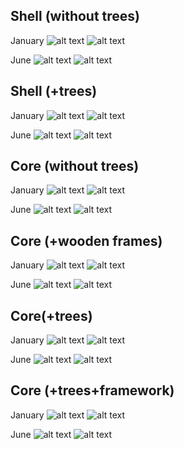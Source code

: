 ## Shell (without trees)

January
![alt text](https://github.com/Lifesystems-Laboratory/ablution-block/blob/main/architecture/Site%20analysis/Solar%20analysis/Shell_January.jpg?raw=true)
![alt text](https://github.com/Lifesystems-Laboratory/ablution-block/blob/main/architecture/Site%20analysis/Solar%20analysis/Shell_January2.jpg?raw=true)

June
![alt text](https://github.com/Lifesystems-Laboratory/ablution-block/blob/main/architecture/Site%20analysis/Solar%20analysis/Shell_June.jpg?raw=true)
![alt text](https://github.com/Lifesystems-Laboratory/ablution-block/blob/main/architecture/Site%20analysis/Solar%20analysis/Shell_June2.jpg?raw=true)

## Shell (+trees)

January
![alt text](https://github.com/Lifesystems-Laboratory/ablution-block/blob/main/architecture/Site%20analysis/Solar%20analysis/Shell_Trees_January.jpg?raw=true)
![alt text](https://github.com/Lifesystems-Laboratory/ablution-block/blob/main/architecture/Site%20analysis/Solar%20analysis/Shell_Trees_January2.jpg?raw=true)

June
![alt text](https://github.com/Lifesystems-Laboratory/ablution-block/blob/main/architecture/Site%20analysis/Solar%20analysis/Shell_Trees_June.jpg?raw=true)
![alt text](https://github.com/Lifesystems-Laboratory/ablution-block/blob/main/architecture/Site%20analysis/Solar%20analysis/Shell_Trees_June2.jpg?raw=true)

## Core (without trees)

January
![alt text](https://github.com/Lifesystems-Laboratory/ablution-block/blob/main/architecture/Site%20analysis/Solar%20analysis/Core_January.jpg?raw=true)
![alt text](https://github.com/Lifesystems-Laboratory/ablution-block/blob/main/architecture/Site%20analysis/Solar%20analysis/Core_January2.jpg?raw=true)

June
![alt text](https://github.com/Lifesystems-Laboratory/ablution-block/blob/main/architecture/Site%20analysis/Solar%20analysis/Core_June.jpg?raw=true)
![alt text](https://github.com/Lifesystems-Laboratory/ablution-block/blob/main/architecture/Site%20analysis/Solar%20analysis/Core_June2.jpg?raw=true)

## Core (+wooden frames)
January
![alt text](https://github.com/Lifesystems-Laboratory/ablution-block/blob/main/architecture/Site%20analysis/Solar%20analysis/Core_Structure_January.jpg?raw=true)
![alt text](https://github.com/Lifesystems-Laboratory/ablution-block/blob/main/architecture/Site%20analysis/Solar%20analysis/Core_Structure_January2.jpg?raw=true)

June
![alt text](https://github.com/Lifesystems-Laboratory/ablution-block/blob/main/architecture/Site%20analysis/Solar%20analysis/Core_Structure_June.jpg?raw=true)
![alt text](https://github.com/Lifesystems-Laboratory/ablution-block/blob/main/architecture/Site%20analysis/Solar%20analysis/Core_Structure_June2.jpg?raw=true)

## Core(+trees)

January
![alt text](https://github.com/Lifesystems-Laboratory/ablution-block/blob/main/architecture/Site%20analysis/Solar%20analysis/Core_Trees_January.jpg?raw=true)
![alt text](https://github.com/Lifesystems-Laboratory/ablution-block/blob/main/architecture/Site%20analysis/Solar%20analysis/Core_Trees_January2.jpg?raw=true)

June
![alt text](https://github.com/Lifesystems-Laboratory/ablution-block/blob/main/architecture/Site%20analysis/Solar%20analysis/Core_Trees_June.jpg?raw=true)
![alt text](https://github.com/Lifesystems-Laboratory/ablution-block/blob/main/architecture/Site%20analysis/Solar%20analysis/Core_Trees_June2.jpg?raw=true)

## Core (+trees+framework)

January
![alt text](https://github.com/Lifesystems-Laboratory/ablution-block/blob/main/architecture/Site%20analysis/Solar%20analysis/Core_Structure_Trees_January.jpg?raw=true)
![alt text](https://github.com/Lifesystems-Laboratory/ablution-block/blob/main/architecture/Site%20analysis/Solar%20analysis/Core_Structure_Trees_January2.jpg?raw=true)

June
![alt text](https://github.com/Lifesystems-Laboratory/ablution-block/blob/main/architecture/Site%20analysis/Solar%20analysis/Core_Structure_Trees_June.jpg?raw=true)
![alt text](https://github.com/Lifesystems-Laboratory/ablution-block/blob/main/architecture/Site%20analysis/Solar%20analysis/Core_Structure_Trees_June2.jpg?raw=true)
